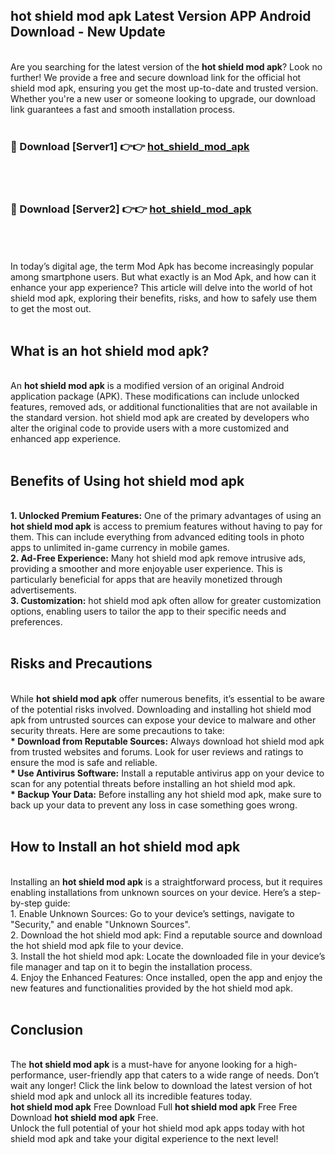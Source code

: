 ## hot shield mod apk Latest Version APP Android Download - New Update
<br>
Are you searching for the latest version of the <strong>hot shield mod apk</strong>? Look no further! We provide a free and secure download link for the official hot shield mod apk, ensuring you get the most up-to-date and trusted version. Whether you're a new user or someone looking to upgrade, our download link guarantees a fast and smooth installation process.
<br>
<br>
<h3>🔴 Download [Server1] 👉👉 <a href="https://modyolo.store/hot+shield+mod+apk">hot_shield_mod_apk</a></h3><br>
<br>
<h3>🔴 Download [Server2] 👉👉 <a href="https://modyolo.store/hot+shield+mod+apk">hot_shield_mod_apk</a></h3><br>
<br>
<br>
In today’s digital age, the term Mod Apk has become increasingly popular among smartphone users. But what exactly is an Mod Apk, and how can it enhance your app experience? This article will delve into the world of hot shield mod apk, exploring their benefits, risks, and how to safely use them to get the most out.
<br>
<br>
<h2>What is an hot shield mod apk?</h2>
<br>
An <strong>hot shield mod apk</strong> is a modified version of an original Android application package (APK). These modifications can include unlocked features, removed ads, or additional functionalities that are not available in the standard version. hot shield mod apk are created by developers who alter the original code to provide users with a more customized and enhanced app experience.
<br>
<br>
<h2>Benefits of Using hot shield mod apk</h2>
<br>
<strong> 1. Unlocked Premium Features:</strong> One of the primary advantages of using an <strong>hot shield mod apk</strong> is access to premium features without having to pay for them. This can include everything from advanced editing tools in photo apps to unlimited in-game currency in mobile games.
<br>
<strong> 2. Ad-Free Experience:</strong> Many hot shield mod apk remove intrusive ads, providing a smoother and more enjoyable user experience. This is particularly beneficial for apps that are heavily monetized through advertisements.
<br>
<strong> 3. Customization:</strong> hot shield mod apk often allow for greater customization options, enabling users to tailor the app to their specific needs and preferences.
<br>
<br>
<h2>Risks and Precautions</h2>
<br>
While <strong>hot shield mod apk</strong> offer numerous benefits, it’s essential to be aware of the potential risks involved. Downloading and installing hot shield mod apk from untrusted sources can expose your device to malware and other security threats. Here are some precautions to take:
<br>
<strong> * Download from Reputable Sources:</strong> Always download hot shield mod apk from trusted websites and forums. Look for user reviews and ratings to ensure the mod is safe and reliable.
<br>
<strong> * Use Antivirus Software:</strong> Install a reputable antivirus app on your device to scan for any potential threats before installing an hot shield mod apk.
<br>
<strong> * Backup Your Data:</strong> Before installing any hot shield mod apk, make sure to back up your data to prevent any loss in case something goes wrong.
<br>
<br>
<h2>How to Install an hot shield mod apk</h2>
<br>
Installing an <strong>hot shield mod apk</strong> is a straightforward process, but it requires enabling installations from unknown sources on your device. Here’s a step-by-step guide:
<br>
 1. Enable Unknown Sources: Go to your device’s settings, navigate to "Security," and enable "Unknown Sources".
<br>
 2. Download the hot shield mod apk: Find a reputable source and download the hot shield mod apk file to your device.
<br>
 3. Install the hot shield mod apk: Locate the downloaded file in your device’s file manager and tap on it to begin the installation process.
<br>
 4. Enjoy the Enhanced Features: Once installed, open the app and enjoy the new features and functionalities provided by the hot shield mod apk.
<br>
<br>
<h2><strong>Conclusion</strong></h2>
<br>
The <strong>hot shield mod apk</strong> is a must-have for anyone looking for a high-performance, user-friendly app that caters to a wide range of needs. Don’t wait any longer! Click the link below to download the latest version of hot shield mod apk and unlock all its incredible features today.
<br>
<strong>hot shield mod apk</strong> Free Download Full <strong>hot shield mod apk</strong> Free Free Download <strong>hot shield mod apk</strong> Free.
<br>
Unlock the full potential of your hot shield mod apk apps today with hot shield mod apk and take your digital experience to the next level!